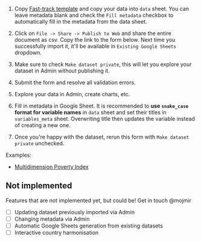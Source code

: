 1. Copy [Fast-track template](https://docs.google.com/spreadsheets/d/1j_mclAffQ2_jpbVEmI3VOiWRBeclBAIr-U7NpGAdV9A/edit?usp=sharing) and copy your data into `data` sheet. You can leave metadata blank and check the `Fill metadata` checkbox to automatically fill in the metadata from the data sheet.

2. Click on `File -> Share -> Publish to Web` and share the entire document as csv. Copy the link to the form below. Next time you successfully import it, it'll be available in `Existing Google Sheets` dropdown.

3. Make sure to check `Make dataset private`, this will let you explore your dataset in Admin without publishing it.

4. Submit the form and resolve all validation errors.

5. Explore your data in Admin, create charts, etc.

6. Fill in metadata in Google Sheet. It is recommended to **use `snake_case` format for variable names** in `data` sheet and set their titles in `variables_meta` sheet. Overwriting title then updates the variable instead of creating a new one.

7. Once you're happy with the dataset, rerun this form with `Make dataset private` unchecked.

Examples:

* [Multidimension Poverty Index](https://docs.google.com/spreadsheets/d/1gyYoi27y7oso5FwpYhEaE2Kj9L66RuuIOWmr-S7GF9E/edit?usp=sharing)

## Not implemented

Features that are not implemented yet, but could be! Get in touch @mojmir

- [ ] Updating dataset previously imported via Admin
- [ ] Changing metadata via Admin
- [ ] Automatic Google Sheets generation from existing datasets
- [ ] Interactive country harmonisation

